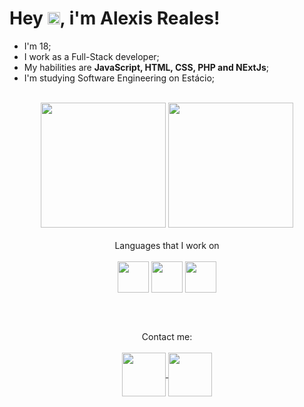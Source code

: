
<div>
 <h1 align="left"> Hey <img height="20px" src="https://github.com/kaueMarques/kaueMarques/blob/master/hi.gif"/>, i'm Alexis Reales! </h1>
</div>

- I'm 18; <br>
- I work as a Full-Stack developer; <br>
- My habilities are <strong>JavaScript, HTML, CSS, PHP and NExtJs</strong>; <br>
- I'm studying Software Engineering on Estácio; <br> <br>

 
<div align="center">
    <img height="200rem" src="https://github-readme-stats.vercel.app/api/top-langs/?username=AlexisReales&layout=compact&langs_count=7&theme=dark"/>
    <img height="200rem" src="https://github-readme-stats.vercel.app/api?username=AlexisReales&show_icons=true&theme=dark"/>
</div>
  
<div align='center' ><br>
  Languages that I work on <br><br>  
 
  <img align="center" height="50" src="https://cdn.jsdelivr.net/gh/devicons/devicon@latest/icons/javascript/javascript-plain.svg" />
  
  <img align="center" height="50" src="https://cdn.jsdelivr.net/gh/devicons/devicon@latest/icons/html5/html5-plain.svg" />
         
  <img align="center" height="50" src="https://cdn.jsdelivr.net/gh/devicons/devicon@latest/icons/css3/css3-plain.svg" />
          
</div>

<br><br>

<div align="center">
  Contact me: <br><br>
      <a href="https://www.linkedin.com/in/alexisreales/">
        <img align="center" height="70" src="https://github.com/user-attachments/assets/862b6bb4-60b9-4bf3-9221-d0ecf1a558c4"/>
      </a>
      <a href="mailto:alexisrealesb@gmail.com">
        <img align="center" height="70" src="https://github.com/user-attachments/assets/324ef738-4b66-4944-833e-5b1c06727239"/>
      </a>
</div>
